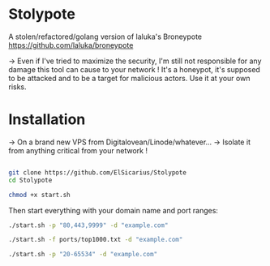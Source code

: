 # Stolypote


A stolen/refactored/golang version of laluka's Broneypote https://github.com/laluka/broneypote


-> Even if I've tried to maximize the security, I'm still not responsible for any damage this tool can cause to your network ! It's a honeypot, it's supposed to be attacked and to be a target for malicious actors. Use it at your own risks.

# Installation

-> On a brand new VPS from Digitalovean/Linode/whatever...
-> Isolate it from anything critical from your network !

```bash

git clone https://github.com/ElSicarius/Stolypote
cd Stolypote

chmod +x start.sh

```

Then start everything with your domain name and port ranges:

```bash
./start.sh -p "80,443,9999" -d "example.com"

```

```bash
./start.sh -f ports/top1000.txt -d "example.com"

```

```bash
./start.sh -p "20-65534" -d "example.com"

```